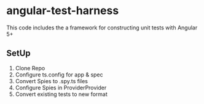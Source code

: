 # angular-test-harness
This code includes the a framework for constructing unit tests with Angular 5+

## SetUp

1. Clone Repo
2. Configure ts.config for app & spec
3. Convert Spies to .spy.ts files
4. Configure Spies in ProviderProvider
3. Convert existing tests to new format